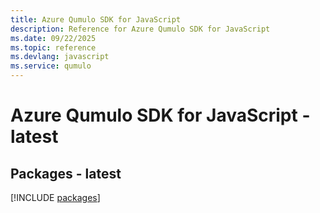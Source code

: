 ```yaml
---
title: Azure Qumulo SDK for JavaScript
description: Reference for Azure Qumulo SDK for JavaScript
ms.date: 09/22/2025
ms.topic: reference
ms.devlang: javascript
ms.service: qumulo
---
```

# Azure Qumulo SDK for JavaScript - latest
## Packages - latest
[!INCLUDE [packages](qumulo-index.md)]